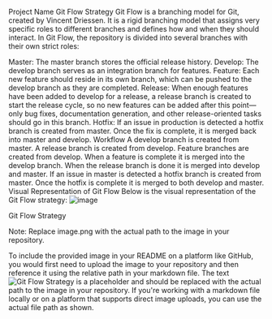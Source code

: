 Project Name
Git Flow Strategy
Git Flow is a branching model for Git, created by Vincent Driessen. It is a rigid branching model that assigns very specific roles to different branches and defines how and when they should interact. In Git Flow, the repository is divided into several branches with their own strict roles:

Master: The master branch stores the official release history.
Develop: The develop branch serves as an integration branch for features.
Feature: Each new feature should reside in its own branch, which can be pushed to the develop branch as they are completed.
Release: When enough features have been added to develop for a release, a release branch is created to start the release cycle, so no new features can be added after this point—only bug fixes, documentation generation, and other release-oriented tasks should go in this branch.
Hotfix: If an issue in production is detected a hotfix branch is created from master. Once the fix is complete, it is merged back into master and develop.
Workflow
A develop branch is created from master.
A release branch is created from develop.
Feature branches are created from develop.
When a feature is complete it is merged into the develop branch.
When the release branch is done it is merged into develop and master.
If an issue in master is detected a hotfix branch is created from master.
Once the hotfix is complete it is merged to both develop and master.
Visual Representation of Git Flow
Below is the visual representation of the Git Flow strategy:
![image](https://github.com/Alphariusoomegon/Git-Flow/assets/60739447/2ce348ff-6357-449e-9afc-b351aa68084e)

Git Flow Strategy

Note: Replace image.png with the actual path to the image in your repository.

To include the provided image in your README on a platform like GitHub, you would first need to upload the image to your repository and then reference it using the relative path in your markdown file. The text ![Git Flow Strategy](image.png) is a placeholder and should be replaced with the actual path to the image in your repository. If you're working with a markdown file locally or on a platform that supports direct image uploads, you can use the actual file path as shown.






